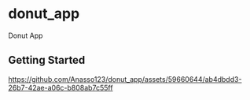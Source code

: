 # donut_app

Donut App

## Getting Started

https://github.com/Anasso123/donut_app/assets/59660644/ab4dbdd3-26b7-42ae-a06c-b808ab7c55ff


